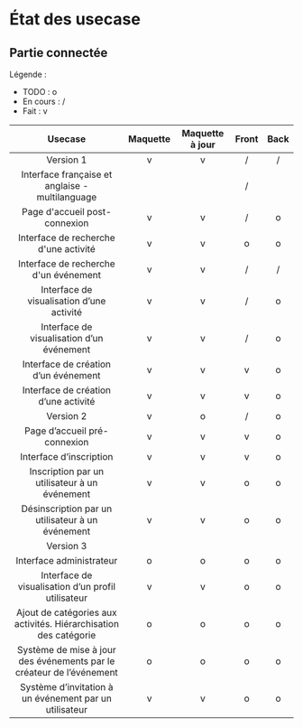 # État des usecase

## Partie connectée

Légende :
- TODO : o
- En cours : /
- Fait : v

| Usecase | Maquette | Maquette à jour | Front | Back |
| :-----: | :------------: | :-------------: | :---: | :--: |
| Version 1 | v | v | / | / |
| Interface française et anglaise - multilanguage |  |  | / |  |
| Page d'accueil post-connexion | v | v | / | o |
| Interface de recherche d'une activité | v | v | o | o |
| Interface de recherche d'un événement | v | v | / | / |
| Interface de visualisation d’une activité | v | v | / | o |
| Interface de visualisation d’un événement | v | v | / | o |
| Interface de création d’un événement | v | v | v | o |
| Interface de création d’une activité | v | v | v | o |
| Version 2 | v | o | / | o |
| Page d’accueil pré-connexion | v | v | v | o |
| Interface d’inscription | v | v | v | o |
| Inscription par un utilisateur à un événement | v | v | o | o |
| Désinscription par un utilisateur à un événement | v | v | o | o |
| Version 3 |  |  |  |  |
| Interface administrateur | o | o | o | o |
| Interface de visualisation d’un profil utilisateur | v | v | o | o |
| Ajout de catégories aux activités. Hiérarchisation des catégorie | o | o | o | o |
| Système de mise à jour des événements par le créateur de l’événement | o | o | o | o |
| Système d’invitation à un événement par un utilisateur | v | v | o | o |
